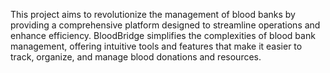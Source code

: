 This project aims to revolutionize the management of blood banks by providing a comprehensive platform designed to streamline operations and enhance efficiency. BloodBridge simplifies the complexities of blood bank management, offering intuitive tools and features that make it easier to track, organize, and manage blood donations and resources.
